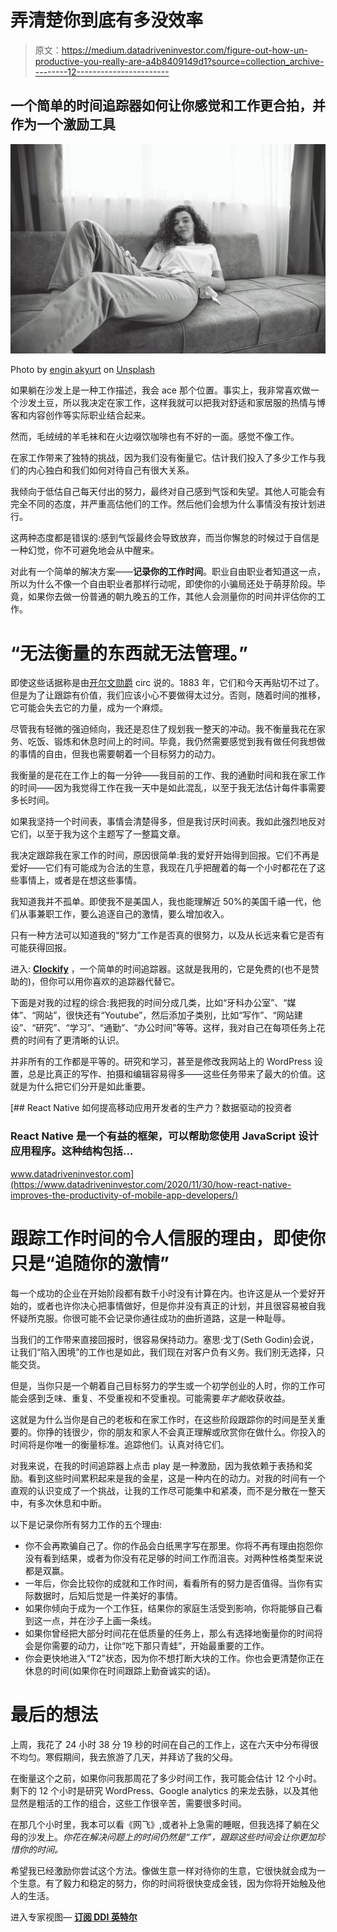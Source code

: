 # 弄清楚你到底有多没效率

> 原文：<https://medium.datadriveninvestor.com/figure-out-how-un-productive-you-really-are-a4b8409149d1?source=collection_archive---------12----------------------->

## 一个简单的时间追踪器如何让你感觉和工作更合拍，并作为一个激励工具

![](img/62404d6f3dafe39d8801a8c8e50b2566.png)

Photo by [engin akyurt](https://unsplash.com/@enginakyurt?utm_source=unsplash&utm_medium=referral&utm_content=creditCopyText) on [Unsplash](https://unsplash.com/s/photos/woman-sitting-on-the-couch?utm_source=unsplash&utm_medium=referral&utm_content=creditCopyText)

如果躺在沙发上是一种工作描述，我会 ace 那个位置。事实上，我非常喜欢做一个沙发土豆，所以我决定在家工作，这样我就可以把我对舒适和家居服的热情与博客和内容创作等实际职业结合起来。

然而，毛绒绒的羊毛袜和在火边啜饮咖啡也有不好的一面。感觉不像工作。

在家工作带来了独特的挑战，因为我们没有衡量它。估计我们投入了多少工作与我们的内心独白和我们如何对待自己有很大关系。

我倾向于低估自己每天付出的努力，最终对自己感到气馁和失望。其他人可能会有完全不同的态度，并严重高估他们的工作。然后他们会想为什么事情没有按计划进行。

这两种态度都是错误的:感到气馁最终会导致放弃，而当你懈怠的时候过于自信是一种幻觉，你不可避免地会从中醒来。

对此有一个简单的解决方案——**记录你的工作时间**。职业自由职业者知道这一点，所以为什么不像一个自由职业者那样行动呢，即使你的小骗局还处于萌芽阶段。毕竟，如果你去做一份普通的朝九晚五的工作，其他人会测量你的时间并评估你的工作。

# “无法衡量的东西就无法管理。”

即使这些话据称是由[开尔文勋爵](https://athinkingperson.com/2012/12/02/who-said-what-gets-measured-gets-managed/) circ 说的。1883 年，它们和今天再贴切不过了。但是为了让跟踪有价值，我们应该小心不要做得太过分。否则，随着时间的推移，它可能会失去它的力量，成为一个麻烦。

尽管我有轻微的强迫倾向，我还是忍住了规划我一整天的冲动。我不衡量我花在家务、吃饭、锻炼和休息时间上的时间。毕竟，我仍然需要感觉到我有做任何我想做的事情的自由，但我也需要朝着一个目标努力的动力。

我衡量的是花在工作上的每一分钟——我目前的工作、我的通勤时间和我在家工作的时间——因为我觉得工作在我一天中是如此混乱，以至于我无法估计每件事需要多长时间。

如果我坚持一个时间表，事情会清楚得多，但是我讨厌时间表。我如此强烈地反对它们，以至于我为这个主题写了一整篇文章。

我决定跟踪我在家工作的时间，原因很简单:我的爱好开始得到回报。它们不再是爱好——它们有可能成为合法的生意，我现在几乎把醒着的每一个小时都花在了这些事情上，或者是在想这些事情。

我知道我并不孤单。即使我不是美国人，我也能理解近 50%的美国千禧一代，他们从事兼职工作，要么追逐自己的激情，要么增加收入。

只有一种方法可以知道我的“努力”工作是否真的很努力，以及从长远来看它是否有可能获得回报。

进入: [**Clockify**](https://clockify.me/) ，一个简单的时间追踪器。这就是我用的，它是免费的(也不是赞助的)，但你可以用你喜欢的追踪器代替它。

下面是对我的过程的综合:我把我的时间分成几类，比如“牙科办公室”、“媒体”、“网站”，很快还有“Youtube”，然后添加子类别，比如“写作”、“网站建设”、“研究”、“学习”、“通勤”、“办公时间”等等。这样，我对自己在每项任务上花费的时间有了更清晰的认识。

并非所有的工作都是平等的。研究和学习，甚至是修改我网站上的 WordPress 设置，总是比真正的写作、拍摄和编辑容易得多——这些任务带来了最大的价值。这就是为什么把它们分开是如此重要。

[](https://www.datadriveninvestor.com/2020/11/30/how-react-native-improves-the-productivity-of-mobile-app-developers/) [## React Native 如何提高移动应用开发者的生产力？数据驱动的投资者

### React Native 是一个有益的框架，可以帮助您使用 JavaScript 设计应用程序。这种结构包括…

www.datadriveninvestor.com](https://www.datadriveninvestor.com/2020/11/30/how-react-native-improves-the-productivity-of-mobile-app-developers/) 

# 跟踪工作时间的令人信服的理由，即使你只是“追随你的激情”

每一个成功的企业在开始阶段都有数千小时没有计算在内。也许这是从一个爱好开始的，或者也许你决心把事情做好，但是你并没有真正的计划，并且很容易被自我怀疑所克服。你很可能不会记录你通往成功的曲折道路，这是一种耻辱。

当我们的工作带来直接回报时，很容易保持动力。塞思·戈丁(Seth Godin)会说，让我们“陷入困境”的工作也是如此，我们现在对客户负有义务。我们别无选择，只能交货。

但是，当你只是一个朝着自己目标努力的学生或一个初学创业的人时，你的工作可能会感到乏味、重复、不受重视和不受重视。可能需要*年才能*收获收益。

这就是为什么当你是自己的老板和在家工作时，在这些阶段跟踪你的时间是至关重要的。你挣的钱很少，你的朋友和家人不会真正理解或欣赏你在做什么。你投入的时间将是你唯一的衡量标准。追踪他们。认真对待它们。

对我来说，在我的时间追踪器上点击 play 是一种激励，因为我依赖于表扬和奖励。看到这些时间累积起来是我的金星，这是一种内在的动力。对我的时间有一个直观的认识变成了一个挑战，让我的工作尽可能集中和紧凑，而不是分散在一整天中，有多次休息和中断。

以下是记录你所有努力工作的五个理由:

*   你不会再欺骗自己了。你的作品会白纸黑字写在那里。你将不再有理由抱怨你没有看到结果，或者为你没有花足够的时间工作而沮丧。对两种性格类型来说都是双赢。
*   一年后，你会比较你的成就和工作时间，看看所有的努力是否值得。当你有实际数据时，后知后觉是一件美好的事情。
*   如果你倾向于成为一个工作狂，结果你的家庭生活受到影响，你将能够自己看到这一点，并在沙子上画一条线。
*   如果你曾经把大部分时间花在低质量的任务上，那么有选择地衡量你的时间将会是你需要的动力，让你“吃下那只青蛙”，开始最重要的工作。
*   你会更快地进入“T2”状态，因为你不想打断大块的工作。你也会更清楚你正在休息的时间(如果你在时间跟踪上勤奋诚实的话)。

# 最后的想法

上周，我花了 24 小时 38 分 19 秒的时间在自己的工作上，这在六天中分布得很不均匀。寒假期间，我去旅游了几天，并拜访了我的父母。

在衡量这个之前，如果你问我那周花了多少时间工作，我可能会估计 12 个小时。剩下的 12 个小时是研究 WordPress、Google analytics 的来龙去脉，以及其他显然是粗活的工作的组合，这些工作很辛苦，需要很多时间。

在那几个小时里，我本可以看《网飞》,或者补上急需的睡眠，但我选择了躺在父母的沙发上。*你花在解决问题上的时间仍然是“工作”，跟踪这些时间会让你更加珍惜你的时间。*

希望我已经激励你尝试这个方法。像做生意一样对待你的生意，它很快就会成为一个生意。有了毅力和稳定的努力，你的时间将很快变成金钱，因为你将开始触及他人的生活。

进入专家视图— [**订阅 DDI 英特尔**](https://datadriveninvestor.com/ddi-intel)